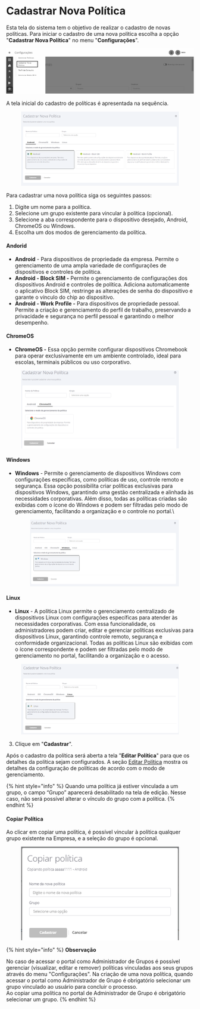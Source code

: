 # Cadastrar Nova Política

Esta tela do sistema tem o objetivo de realizar o cadastro de novas políticas. Para iniciar o cadastro de uma nova política escolha a opção "**Cadastrar Nova Política**" no menu "**Configurações**".

![](<../../../.gitbook/assets/20 (1).png>)

A tela inicial do cadastro de políticas é apresentada na sequência.

<figure><img src="../../../.gitbook/assets/Captura de tela 2025-01-14 161839.png" alt=""><figcaption></figcaption></figure>

Para cadastrar uma nova política siga os seguintes passos:

1. Digite um nome para a política.
2. Selecione um grupo existente para vincular à política (opcional).
3. Selecione a aba correspondente para o dispositivo desejado, Android, ChromeOS ou Windows.
4. Escolha um dos modos de gerenciamento da política.

#### Andorid

* **Android** - Para dispositivos de propriedade da empresa. Permite o gerenciamento de uma ampla variedade de configurações de dispositivos e controles de política.
* **Android - Block SIM -** Permite o gerenciamento de configurações dos dispositivos Android e controles de política. Adiciona automaticamente o aplicativo Block SIM, restringe as alterações de senha do dispositivo e garante o vínculo do chip ao dispositivo.
* **Android - Work Profile -** Para dispositivos de propriedade pessoal. Permite a criação e gerenciamento do perfil de trabalho, preservando a privacidade e segurança no perfil pessoal e garantindo o melhor desempenho.

#### ChromeOS

* **ChromeOS -** Essa opção permite configurar dispositivos Chromebook para operar exclusivamente em um ambiente controlado, ideal para escolas, terminais públicos ou uso corporativo.

<figure><img src="../../../.gitbook/assets/image (319).png" alt=""><figcaption></figcaption></figure>

#### Windows

*   **Windows** - Permite o gerenciamento de dispositivos Windows com configurações específicas, como políticas de uso, controle remoto e segurança. Essa opção possibilita criar políticas exclusivas para dispositivos Windows, garantindo uma gestão centralizada e alinhada às necessidades corporativas. Além disso, todas as políticas criadas são exibidas com o ícone do Windows e podem ser filtradas pelo modo de gerenciamento, facilitando a organização e o controle no portal.\


    <figure><img src="../../../.gitbook/assets/image (329).png" alt=""><figcaption></figcaption></figure>

#### Linux

* **Linux** - A política Linux permite o gerenciamento centralizado de dispositivos Linux com configurações específicas para atender às necessidades corporativas. Com essa funcionalidade, os administradores podem criar, editar e gerenciar políticas exclusivas para dispositivos Linux, garantindo controle remoto, segurança e conformidade organizacional. Todas as políticas Linux são exibidas com o ícone correspondente e podem ser filtradas pelo modo de gerenciamento no portal, facilitando a organização e o acesso.

<figure><img src="../../../.gitbook/assets/image (330).png" alt=""><figcaption></figcaption></figure>

3. Clique em "**Cadastrar**".

Após o cadastro da política será aberta a tela "**Editar Política**" para que os detalhes da política sejam configurados. A seção [Editar Política](editar-politica/) mostra os detalhes da configuração de políticas de acordo com o modo de gerenciamento.

{% hint style="info" %}
Quando uma política já estiver vinculada a um grupo, o campo “Grupo” aparecerá desabilitado na tela de edição. Nesse caso, não será possível alterar o vínculo do grupo com a política.
{% endhint %}

#### Copiar Política

Ao clicar em copiar uma política, é possível vincular à política qualquer grupo existente na Empresa, e a seleção do grupo é opcional.

<figure><img src="../../../.gitbook/assets/image (1) (1) (1) (1) (1).png" alt=""><figcaption></figcaption></figure>

{% hint style="info" %}
**Observação**

No caso de acessar o portal como Administrador de Grupos é possível gerenciar (visualizar, editar e remover) políticas vinculadas aos seus grupos através do menu "Configurações". Na criação de uma nova política, quando acessar o portal como Administrador de Grupo é obrigatório selecionar um grupo vinculado ao usuário para concluir o processo.\
Ao copiar uma política no portal de Administrador de Grupo é obrigatório selecionar um grupo.
{% endhint %}

